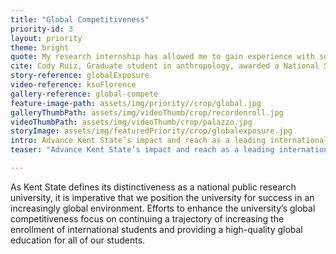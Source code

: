 ```yaml
---
title: "Global Competitiveness"
priority-id: 3
layout: priority
theme: bright
quote: My research internship has allowed me to gain experience with some invaluable molecular biology techniques that will expand my research capabilities.
cite: Cody Ruiz, Graduate student in anthropology, awarded a National Science Foundation EAPSI fellowship to study at the Primate Research Institute in Kyoto, Japan
story-reference: globalExposure
video-reference: ksuFlorence
gallery-reference: global-compete
feature-image-path: assets/img/priority//crop/global.jpg
galleryThumbPath: assets/img/videoThumb/crop/recordenroll.jpg
videoThumbPath: assets/img/videoThumb/crop/palazzo.jpg
storyImage: assets/img/featuredPriority/crop/globalexposure.jpg
intro: Advance Kent State’s impact and reach as a leading international university
teaser: "Advance Kent State’s impact and reach as a leading international university"

---
```


As Kent State defines its distinctiveness as a national public research university, it is imperative that we position the university for success in an increasingly global environment. Efforts to enhance the university’s global competitiveness focus on continuing a trajectory of increasing the enrollment of international students and providing a high-quality global education for all of our students.
